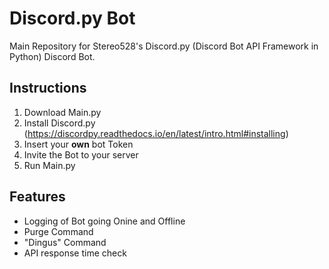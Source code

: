 # Discord.py Bot
 Main Repository for Stereo528's Discord.py (Discord Bot API Framework in Python) Discord Bot.


## Instructions
 1. Download Main.py
 2. Install Discord.py (https://discordpy.readthedocs.io/en/latest/intro.html#installing)
 3. Insert your **own** bot Token
 4. Invite the Bot to your server
 5. Run Main.py
 
## Features
- Logging of Bot going Onine and Offline
- Purge Command
- "Dingus" Command
- API response time check
